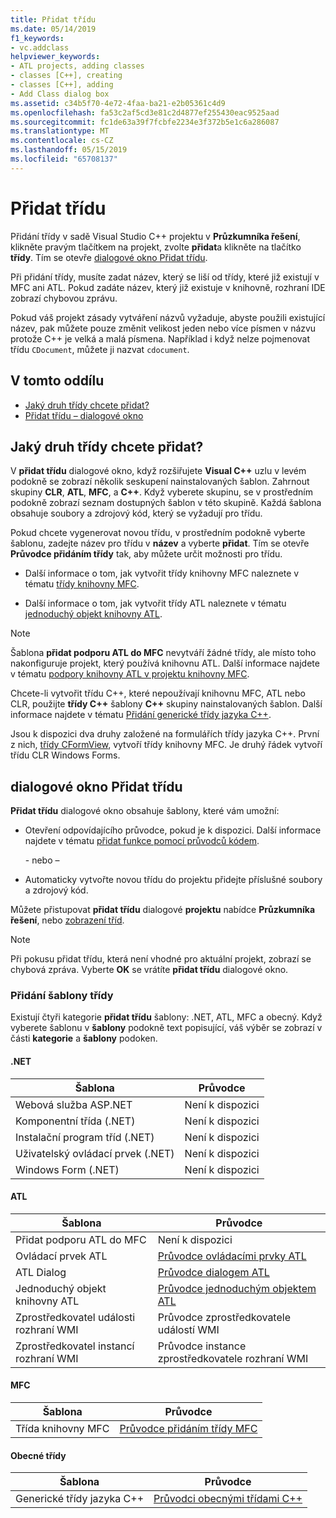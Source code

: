 ```yaml
---
title: Přidat třídu
ms.date: 05/14/2019
f1_keywords:
- vc.addclass
helpviewer_keywords:
- ATL projects, adding classes
- classes [C++], creating
- classes [C++], adding
- Add Class dialog box
ms.assetid: c34b5f70-4e72-4faa-ba21-e2b05361c4d9
ms.openlocfilehash: fa53c2af5cd3e81c2d4877ef255430eac9525aad
ms.sourcegitcommit: fc1de63a39f7fcbfe2234e3f372b5e1c6a286087
ms.translationtype: MT
ms.contentlocale: cs-CZ
ms.lasthandoff: 05/15/2019
ms.locfileid: "65708137"
---
```

# <a name="add-a-class"></a>Přidat třídu

Přidání třídy v sadě Visual Studio C++ projektu v **Průzkumníka řešení**, klikněte pravým tlačítkem na projekt, zvolte **přidat**a klikněte na tlačítko **třídy**. Tím se otevře [dialogové okno Přidat třídu](#add-class-dialog-box).

Při přidání třídy, musíte zadat název, který se liší od třídy, které již existují v MFC ani ATL. Pokud zadáte název, který již existuje v knihovně, rozhraní IDE zobrazí chybovou zprávu.

Pokud váš projekt zásady vytváření názvů vyžaduje, abyste použili existující název, pak můžete pouze změnit velikost jeden nebo více písmen v názvu protože C++ je velká a malá písmena. Například i když nelze pojmenovat třídu `CDocument`, můžete ji nazvat `cdocument`.

## <a name="in-this-section"></a>V tomto oddílu

- [Jaký druh třídy chcete přidat?](#what-kind-of-class-do-you-want-to-add)
- [Přidat třídu – dialogové okno](#add-class-dialog-box)

## <a name="what-kind-of-class-do-you-want-to-add"></a>Jaký druh třídy chcete přidat?

V **přidat třídu** dialogové okno, když rozšiřujete **Visual C++** uzlu v levém podokně se zobrazí několik seskupení nainstalovaných šablon. Zahrnout skupiny **CLR**, **ATL**, **MFC**, a **C++**. Když vyberete skupinu, se v prostředním podokně zobrazí seznam dostupných šablon v této skupině. Každá šablona obsahuje soubory a zdrojový kód, který se vyžadují pro třídu.

Pokud chcete vygenerovat novou třídu, v prostředním podokně vyberte šablonu, zadejte název pro třídu v **název** a vyberte **přidat**. Tím se otevře **Průvodce přidáním třídy** tak, aby můžete určit možnosti pro třídu.

- Další informace o tom, jak vytvořit třídy knihovny MFC naleznete v tématu [třídy knihovny MFC](../mfc/reference/adding-an-mfc-class.md).

- Další informace o tom, jak vytvořit třídy ATL naleznete v tématu [jednoduchý objekt knihovny ATL](../atl/reference/adding-an-atl-simple-object.md).

> [!NOTE]
> Šablona **přidat podporu ATL do MFC** nevytváří žádné třídy, ale místo toho nakonfiguruje projekt, který používá knihovnu ATL. Další informace najdete v tématu [podpory knihovny ATL v projektu knihovny MFC](../mfc/reference/adding-atl-support-to-your-mfc-project.md).

Chcete-li vytvořit třídu C++, které nepoužívají knihovnu MFC, ATL nebo CLR, použijte **třídy C++** šablony **C++** skupiny nainstalovaných šablon. Další informace najdete v tématu [Přidání generické třídy jazyka C++](../ide/adding-a-generic-cpp-class.md).

Jsou k dispozici dva druhy založené na formulářích třídy jazyka C++. První z nich, [třídy CFormView](../mfc/reference/cformview-class.md), vytvoří třídy knihovny MFC. Je druhý řádek vytvoří třídu CLR Windows Forms.

## <a name="add-class-dialog-box"></a>dialogové okno Přidat třídu

**Přidat třídu** dialogové okno obsahuje šablony, které vám umožní:

- Otevření odpovídajícího průvodce, pokud je k dispozici. Další informace najdete v tématu [přidat funkce pomocí průvodců kódem](../ide/adding-functionality-with-code-wizards-cpp.md).

   \- nebo –

- Automaticky vytvořte novou třídu do projektu přidejte příslušné soubory a zdrojový kód.

Můžete přistupovat **přidat třídu** dialogové **projektu** nabídce **Průzkumníka řešení**, nebo [zobrazení tříd](/visualstudio/ide/viewing-the-structure-of-code).

> [!NOTE]
> Při pokusu přidat třídu, která není vhodné pro aktuální projekt, zobrazí se chybová zpráva. Vyberte **OK** se vrátíte **přidat třídu** dialogové okno.

### <a name="add-class-templates"></a>Přidání šablony třídy

Existují čtyři kategorie **přidat třídu** šablony: .NET, ATL, MFC a obecný. Když vyberete šablonu v **šablony** podokně text popisující, váš výběr se zobrazí v části **kategorie** a **šablony** podoken.

#### <a name="net"></a>.NET

|Šablona|Průvodce|
|--------------|------------|
|Webová služba ASP.NET|Není k dispozici|
|Komponentní třída (.NET)|Není k dispozici|
|Instalační program tříd (.NET)|Není k dispozici|
|Uživatelský ovládací prvek (.NET)|Není k dispozici|
|Windows Form (.NET)|Není k dispozici|

#### <a name="atl"></a>ATL

|Šablona|Průvodce|
|--------------|------------|
|Přidat podporu ATL do MFC|Není k dispozici|
|Ovládací prvek ATL|[Průvodce ovládacími prvky ATL](../atl/reference/atl-control-wizard.md)|
|ATL Dialog|[Průvodce dialogem ATL](../atl/reference/atl-dialog-wizard.md)|
|Jednoduchý objekt knihovny ATL|[Průvodce jednoduchým objektem ATL](../atl/reference/atl-simple-object-wizard.md)|
|Zprostředkovatel události rozhraní WMI|Průvodce zprostředkovatele událostí WMI|
|Zprostředkovatel instancí rozhraní WMI|Průvodce instance zprostředkovatele rozhraní WMI|

#### <a name="mfc"></a>MFC

|Šablona|Průvodce|
|--------------|------------|
|Třída knihovny MFC|[Průvodce přidáním třídy MFC](../mfc/reference/mfc-add-class-wizard.md)|

#### <a name="generic-classes"></a>Obecné třídy

|Šablona|Průvodce|
|--------------|------------|
|Generické třídy jazyka C++|[Průvodci obecnými třídami C++](../ide/generic-cpp-class-wizard.md)|
